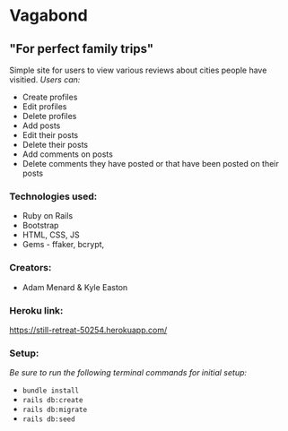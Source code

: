 # Vagabond

## "For perfect family trips"

Simple site for users to view various reviews about cities people have visitied. 
_Users can:_
* Create profiles
* Edit profiles
* Delete profiles
* Add posts
* Edit their posts
* Delete their posts
* Add comments on posts
* Delete comments they have posted or that have been posted on their posts

### Technologies used:
* Ruby on Rails
* Bootstrap
* HTML, CSS, JS
* Gems - ffaker, bcrypt, 

### Creators:
* Adam Menard & Kyle Easton

### Heroku link:
https://still-retreat-50254.herokuapp.com/

### Setup:
_Be sure to run the following terminal commands for initial setup:_
* `bundle install`
* `rails db:create`
* `rails db:migrate`
* `rails db:seed`
